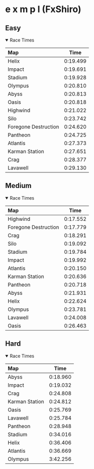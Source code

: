 # e x m p l (FxShiro)
## Easy
<details open>
<summary>Race Times</summary>

| Map      | Time  |
| :------------- | :-----: |
| Helix              | 0:19.499 |
| Impact              | 0:19.691 |
| Stadium              | 0:19.928 |
| Olympus              | 0:20.810 |
| Abyss              | 0:20.813 |
| Oasis              | 0:20.818 |
| Highwind              | 0:21.022 |
| Silo              | 0:23.742 |
| Foregone Destruction              | 0:24.620 |
| Pantheon              | 0:24.725 |
| Atlantis              | 0:27.373 |
| Karman Station              | 0:27.651 |
| Crag              | 0:28.377 |
| Lavawell              | 0:29.130 |

</details>

## Medium
<details open>
<summary>Race Times</summary>

| Map      | Time  |
| :------------- | :-----: |
| Highwind              | 0:17.552 |
| Foregone Destruction              | 0:17.779 |
| Crag              | 0:18.291 |
| Silo              | 0:19.092 |
| Stadium              | 0:19.784 |
| Impact              | 0:19.992 |
| Atlantis              | 0:20.150 |
| Karman Station              | 0:20.636 |
| Pantheon              | 0:20.718 |
| Abyss              | 0:21.931 |
| Helix              | 0:22.624 |
| Olympus              | 0:23.781 |
| Lavawell              | 0:24.008 |
| Oasis              | 0:26.463 |

</details>

## Hard
<details open>
<summary>Race Times</summary>

| Map      | Time  |
| :------------- | :-----: |
| Abyss              | 0:18.960 |
| Impact              | 0:19.032 |
| Crag              | 0:24.808 |
| Karman Station              | 0:24.812 |
| Oasis              | 0:25.769 |
| Lavawell              | 0:25.784 |
| Pantheon              | 0:28.948 |
| Stadium              | 0:34.016 |
| Helix              | 0:36.406 |
| Atlantis              | 0:36.669 |
| Olympus              | 3:42.256 |

</details>
